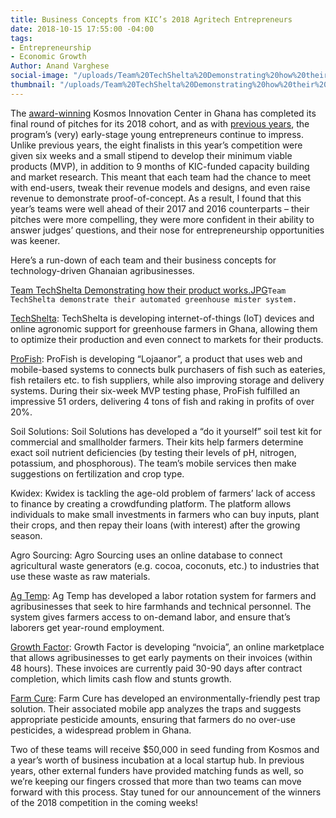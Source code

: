 ```yaml
---
title: Business Concepts from KIC’s 2018 Agritech Entrepreneurs
date: 2018-10-15 17:55:00 -04:00
tags:
- Entrepreneurship
- Economic Growth
Author: Anand Varghese
social-image: "/uploads/Team%20TechShelta%20Demonstrating%20how%20their%20product%20works.JPG"
thumbnail: "/uploads/Team%20TechShelta%20Demonstrating%20how%20their%20product%20works.JPG"
---
```


The [award-winning](https://dai-global-digital.com/kosmos-innovation-center-wins-2018-p3-impact-award.html) Kosmos Innovation Center in Ghana has completed its final round of pitches for its 2018 cohort, and as with [previous years](https://dai-global-digital.com/catalyzing-ghanas-growing-agritech-ecosystem.html), the program’s (very) early-stage young entrepreneurs continue to impress. Unlike previous years, the eight finalists in this year’s competition were given six weeks and a small stipend to develop their minimum viable products (MVP), in addition to 9 months of KIC-funded capacity building and market research. This meant that each team had the chance to meet with end-users, tweak their revenue models and designs, and even raise revenue to demonstrate proof-of-concept. As a result, I found that this year’s teams were well ahead of their 2017 and 2016 counterparts – their pitches were more compelling, they were more confident in their ability to answer judges’ questions, and their nose for entrepreneurship opportunities was keener. 

Here’s a run-down of each team and their business concepts for technology-driven Ghanaian agribusinesses. 

<!--more-->
[Team TechShelta Demonstrating how their product works.JPG](/uploads/Team%20TechShelta%20Demonstrating%20how%20their%20product%20works.JPG)`Team TechShelta demonstrate their automated greenhouse mister system.`

[TechShelta](http://greenginie.com/): TechShelta is developing internet-of-things (IoT) devices and online agronomic support for greenhouse farmers in Ghana, allowing them to optimize their production and even connect to markets for their products. 

[ProFish](https://lojaanor.com/): ProFish is developing “Lojaanor”, a product that uses web and mobile-based systems to connects bulk purchasers of fish such as eateries, fish retailers etc. to fish suppliers, while also improving storage and delivery systems. During their six-week MVP testing phase, ProFish fulfilled an impressive 51 orders, delivering 4 tons of fish and raking in profits of over 20%. 

Soil Solutions: Soil Solutions has developed a “do it yourself” soil test kit for commercial and smallholder farmers. Their kits help farmers determine exact soil nutrient deficiencies (by testing their levels of pH, nitrogen, potassium, and phosphorous). The team’s mobile services then make suggestions on fertilization and crop type.

Kwidex: Kwidex is tackling the age-old problem of farmers’ lack of access to finance by creating a crowdfunding platform. The platform allows individuals to make small investments in farmers who can buy inputs, plant their crops, and then repay their loans (with interest) after the growing season. 

Agro Sourcing: Agro Sourcing uses an online database to connect agricultural waste generators (e.g. cocoa, coconuts, etc.) to industries that use these waste as raw materials. 

[Ag Temp](http://www.agtemp.com/): Ag Temp has developed a labor rotation system for farmers and agribusinesses that seek to hire farmhands and technical personnel. The system gives farmers access to on-demand labor, and ensure that’s laborers get year-round employment. 

[Growth Factor](http://www.nvoicia.com/): Growth Factor is developing “nvoicia”, an online marketplace that allows agribusinesses to get early payments on their invoices (within 48 hours). These invoices are currently paid 30-90 days after contract completion, which limits cash flow and stunts growth.

[Farm Cure](http://farmcuregh.com/): Farm Cure has developed an environmentally-friendly pest trap solution. Their associated mobile app analyzes the traps and suggests appropriate pesticide amounts, ensuring that farmers do no over-use pesticides, a widespread problem in Ghana.

Two of these teams will receive $50,000 in seed funding from Kosmos and a year’s worth of business incubation at a local startup hub. In previous years, other external funders have provided matching funds as well, so we’re keeping our fingers crossed that more than two teams can move forward with this process. Stay tuned for our announcement of the winners of the 2018 competition in the coming weeks!

